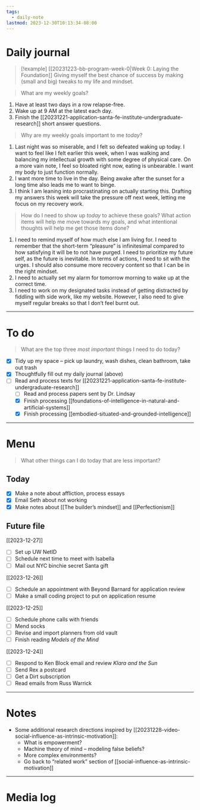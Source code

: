 ```yaml
---
tags:
  - daily-note
lastmod: 2023-12-30T10:13:34-08:00
---
```

# Daily journal

>[!example] [[20231223-bb-program-week-0|Week 0: Laying the Foundation]]
>Giving myself the best chance of success by making (small and big) tweaks to my life and mindset.

> What are my weekly goals?

1. Have at least two days in a row relapse-free.
2. Wake up at 9 AM at the latest each day.
3. Finish the [[20231221-application-santa-fe-institute-undergraduate-research]] short answer questions.

> Why are my weekly goals important to me *today*?

1. Last night was so miserable, and I felt so defeated waking up today. I want to feel like I felt earlier this week, when I was walking and balancing my intellectual growth with some degree of physical care. On a more vain note, I feel so bloated right now, eating is unbearable. I want my body to just function normally.
2. I want more time to live in the day. Being awake after the sunset for a long time also leads me to want to binge.
3. I think I am leaning into procrastinating on actually starting this. Drafting my answers this week will take the pressure off next week, letting me focus on my recovery work.

> How do I need to show up *today* to achieve these goals? What action items will help me move towards my goals, and what intentional thoughts will help me get those items done?

1. I need to remind myself of how much else I am living for. I need to remember that the short-term “pleasure” is infinitesimal compared to how satisfying it will be to not have purged. I need to prioritize my future self, as the future is inevitable. In terms of actions, I need to sit with the urges. I should also consume more recovery content so that I can be in the right mindset.
2. I need to actually set my alarm for tomorrow morning to wake up at the correct time.
3. I need to work on my designated tasks instead of getting distracted by fiddling with side work, like my website. However, I also need to give myself regular breaks so that I don’t feel burnt out.

---
# To do

> What are the top three *most important* things I need to do today?

- [x] Tidy up my space – pick up laundry, wash dishes, clean bathroom, take out trash
- [x] Thoughtfully fill out my daily journal (above)
- [ ] Read and process texts for [[20231221-application-santa-fe-institute-undergraduate-research]]
	- [ ] Read and process papers sent by Dr. Lindsay
	- [x] Finish processing [[foundations-of-intelligence-in-natural-and-artificial-systems]]
	- [x] Finish processing [[embodied-situated-and-grounded-intelligence]]

----
# Menu

> What other things can I do today that are less important?

## Today

- [x] Make a note about affliction, process essays
- [x] Email Seth about not working
- [x] Make notes about [[The builder’s mindset]] and [[Perfectionism]]

## Future file

[[2023-12-27]]
- [ ] Set up UW NetID
- [ ] Schedule next time to meet with Isabella
- [ ] Mail out NYC binchie secret Santa gift

[[2023-12-26]]
- [ ] Schedule an appointment with Beyond Barnard for application review
- [ ] Make a small coding project to put on application resume

[[2023-12-25]]
- [ ] Schedule phone calls with friends
- [ ] Mend socks
- [ ] Revise and import planners from old vault
- [ ] Finish reading *Models of the Mind*

[[2023-12-24]]
- [ ] Respond to Ken Block email and review *Klara and the Sun*
- [ ] Send Rex a postcard
- [ ] Get a Dirt subscription
- [ ] Read emails from Russ Warrick

---
# Notes

- Some additional research directions inspired by [[20231228-video-social-influence-as-intrinsic-motivation]]:
	- What is empowerment?
	- Machine theory of mind – modeling false beliefs?
	- More complex environments?
	- Go back to “related work” section of [[social-influence-as-intrinsic-motivation]]

---
# Media log
